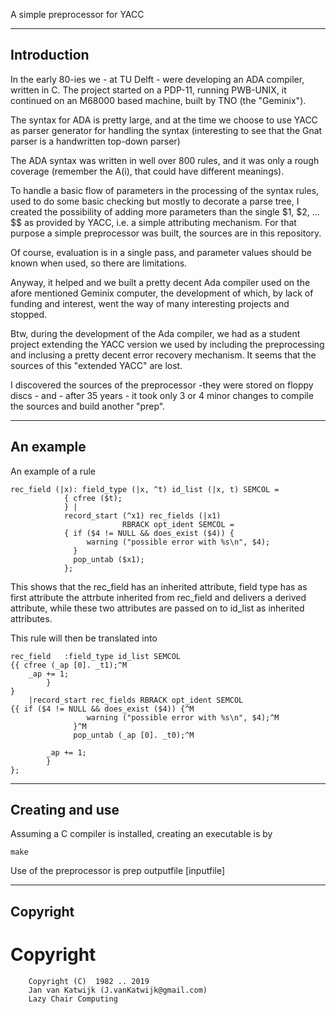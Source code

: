 
A simple preprocessor for YACC

-------------------------------------------------------------------------
Introduction
-------------------------------------------------------------------------

In the early 80-ies we - at TU Delft - were developing an ADA compiler,
written in C. The project started on a PDP-11, running PWB-UNIX,
it continued on an M68000 based machine, built by TNO (the "Geminix").

The syntax for ADA is pretty large, and at the time we choose to
use YACC as parser generator for handling the syntax (interesting to see
that the Gnat parser is a handwritten top-down parser)

The ADA syntax was written in well over 800 rules, and it was only a
rough coverage (remember the A(i), that could have different meanings).

To handle a basic flow of parameters in the processing of
the  syntax rules, used to do some basic checking but mostly to
decorate a parse tree, I created the possibility of adding more
parameters than the
single $1, $2, ... $$ as provided by YACC,
i.e. a simple attributing mechanism. For that purpose
a simple preprocessor was built, the sources are in this repository.

Of course, evaluation is in a single pass, and parameter values should
be known when used, so there are limitations.

Anyway, it helped and we built a pretty decent Ada compiler
used on the afore mentioned Geminix computer,
the development of which, by lack of
funding and interest, went the way of many interesting projects and stopped.

Btw, during the development of the Ada compiler, we had as a student project
extending the YACC version we used by including the preprocessing and inclusing
a pretty decent error recovery mechanism.
It seems that the sources of this "extended YACC" are lost.

I discovered the sources of the preprocessor -they were stored on floppy discs -
and - after 35 years - it took only 3 or 4 minor changes to compile
the sources and build another "prep".

------------------------------------------------------------------------
An example
-------------------------------------------------------------------------

An example of a rule
	
	rec_field (|x): field_type (|x, ^t) id_list (|x, t) SEMCOL =
                { cfree ($t);
                } |
                record_start (^x1) rec_fields (|x1)
                             RBRACK opt_ident SEMCOL =
                { if ($4 != NULL && does_exist ($4)) {
                     warning ("possible error with %s\n", $4);
                  }
                  pop_untab ($x1);
                };

This shows that the rec_field has an inherited attribute, field type
has as first attribute the attrbute inherited from rec_field and delivers
a derived attribute, while these two attributes are passed on to id_list
as inherited attributes. 

This rule will then be translated into

	rec_field   :field_type id_list SEMCOL
	{{ cfree (_ap [0]. _t1);^M
        _ap += 1;
        	}
	}
        |record_start rec_fields RBRACK opt_ident SEMCOL
	{{ if ($4 != NULL && does_exist ($4)) {^M
                     warning ("possible error with %s\n", $4);^M
                  }^M
                  pop_untab (_ap [0]. _t0);^M

        	_ap += 1;
        	}
	};


---------------------------------------------------------------------------
Creating and use
---------------------------------------------------------------------------

Assuming a C compiler is installed, creating an executable is by
	
	make

Use of the preprocessor is
	prep outputfile [inputfile]




----------------------------------------------------------------------------
Copyright
----------------------------------------------------------------------------

# Copyright


        Copyright (C)  1982 .. 2019
        Jan van Katwijk (J.vanKatwijk@gmail.com)
        Lazy Chair Computing


